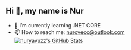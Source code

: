 ## Hi 👋, my name is Nur

- 🌱 I’m currently learning .NET CORE
- 📫 How to reach me: nurovecc@outlook.com
  <a href="https://awesome-github-stats.azurewebsites.net/index.html??cardType=github&theme=github&showIcons=">     <img alt="nuryavuzz's GitHub Stats" src="https://awesome- github-stats.azurewebsites.net/user-stats/nuryavuzz?cardType=github&theme=github&showIcons=" />   </a>

